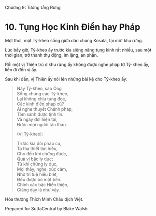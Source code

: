  

Chương 9: Tương Ưng Rừng

# 10\. Tụng Học Kinh Ðiển hay Pháp

Một thời, một Tỷ-kheo sống giữa dân chúng Kosala, tại một khu rừng.

Lúc bấy giờ, Tỷ-kheo ấy trước kia siêng năng tụng kinh rất nhiều, sau một thời gian, trở thành thụ động, im lặng, an phận.

Rồi một vị Thiên trú ở khu rừng ấy không được nghe pháp từ Tỷ-kheo ấy, liền đi đến vị ấy.

Sau khi đến, vị Thiên ấy nói lên những bài kệ cho Tỷ-kheo ấy:

> Này Tỷ-kheo, sao Ông  
> Sống chung các Tỷ-kheo,  
> Lại không chịu tụng đọc,  
> Các kinh điển pháp cú?  
> Ai nghe thuyết Chánh pháp,  
> Tâm sanh được tịnh tín.  
> Và ngay đời hiện tại,  
> Ðược mọi người tán thán.
> 
> (Vị Tỷ-kheo):
> 
> Trước kia đối pháp cú,  
> Ta tha thiết tìm hiểu,  
> Cho đến khi chứng được,  
> Quả vị bậc ly dục;  
> Từ khi chứng ly dục,  
> Mọi thấy, nghe, xúc cảm,  
> Nhờ trí tuệ hiểu biết,  
> Ðều được bỏ một bên.  
> Chính các bậc Hiền thiện,  
> Giảng dạy là như vậy.

Hòa thượng Thích Minh Châu dịch Việt.

Prepared for SuttaCentral by Blake Walsh.
